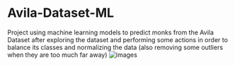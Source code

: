 # Avila-Dataset-ML
Project using machine learning models to predict monks from the Avila Dataset after exploring the dataset and performing some actions in order to balance its classes and normalizing the data (also removing some outliers when they are too much far away)
![images](https://user-images.githubusercontent.com/42593399/180587429-703ce783-c7f1-4f0b-9a31-6afac685468b.jpg)
